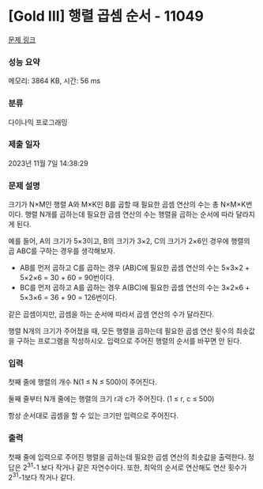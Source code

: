 # [Gold III] 행렬 곱셈 순서 - 11049 

[문제 링크](https://www.acmicpc.net/problem/11049) 

### 성능 요약

메모리: 3864 KB, 시간: 56 ms

### 분류

다이나믹 프로그래밍

### 제출 일자

2023년 11월 7일 14:38:29

### 문제 설명

<p>크기가 N×M인 행렬 A와 M×K인 B를 곱할 때 필요한 곱셈 연산의 수는 총 N×M×K번이다. 행렬 N개를 곱하는데 필요한 곱셈 연산의 수는 행렬을 곱하는 순서에 따라 달라지게 된다.</p>

<p>예를 들어, A의 크기가 5×3이고, B의 크기가 3×2, C의 크기가 2×6인 경우에 행렬의 곱 ABC를 구하는 경우를 생각해보자.</p>

<ul>
	<li>AB를 먼저 곱하고 C를 곱하는 경우 (AB)C에 필요한 곱셈 연산의 수는 5×3×2 + 5×2×6 = 30 + 60 = 90번이다.</li>
	<li>BC를 먼저 곱하고 A를 곱하는 경우 A(BC)에 필요한 곱셈 연산의 수는 3×2×6 + 5×3×6 = 36 + 90 = 126번이다.</li>
</ul>

<p>같은 곱셈이지만, 곱셈을 하는 순서에 따라서 곱셈 연산의 수가 달라진다.</p>

<p>행렬 N개의 크기가 주어졌을 때, 모든 행렬을 곱하는데 필요한 곱셈 연산 횟수의 최솟값을 구하는 프로그램을 작성하시오. 입력으로 주어진 행렬의 순서를 바꾸면 안 된다.</p>

### 입력 

 <p>첫째 줄에 행렬의 개수 N(1 ≤ N ≤ 500)이 주어진다.</p>

<p>둘째 줄부터 N개 줄에는 행렬의 크기 r과 c가 주어진다. (1 ≤ r, c ≤ 500)</p>

<p>항상 순서대로 곱셈을 할 수 있는 크기만 입력으로 주어진다.</p>

### 출력 

 <p>첫째 줄에 입력으로 주어진 행렬을 곱하는데 필요한 곱셈 연산의 최솟값을 출력한다. 정답은 2<sup>31</sup>-1 보다 작거나 같은 자연수이다. 또한, 최악의 순서로 연산해도 연산 횟수가 2<sup>31</sup>-1보다 작거나 같다.</p>


